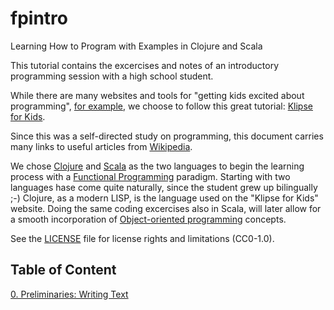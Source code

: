 # fpintro
Learning How to Program with Examples in Clojure and Scala

This tutorial contains the excercises and notes of an introductory programming session with a high school student.

While there are many websites and tools for "getting kids excited about programming", [for example](https://www.makeuseof.com/tag/10-tools-to-get-kids-excited-about-programming), we choose to follow this great tutorial: [Klipse for Kids](http://kids.klipse.tech).

Since this was a self-directed study on programming, this document carries many links to useful articles from [Wikipedia](https://www.wikipedia.org/).

We chose [Clojure](https://clojure.org) and [Scala](https://www.scala-lang.org) as the two languages to begin the learning process with a [Functional Programming](https://en.wikipedia.org/wiki/Functional_programming) paradigm.  Starting with two languages hase come quite naturally, since the student grew up bilingually ;-)  Clojure, as a modern LISP, is the language used on the "Klipse for Kids" website.  Doing the same coding excercises also in Scala, will later allow for a smooth incorporation of [Object-oriented programming](https://en.wikipedia.org/wiki/Object-oriented_programming) concepts.

See the [LICENSE](License.txt) file for license rights and limitations (CC0-1.0).

## Table of Content
[0. Preliminaries: Writing Text](ch0_preliminaries.md)
